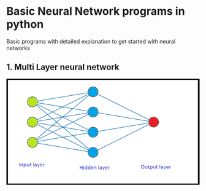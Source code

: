 # Basic Neural Network programs in python
Basic programs with detailed explanation to get started with neural networks

## 1. Multi Layer neural network
![alt text](./multilayer-neuron-network.png)


